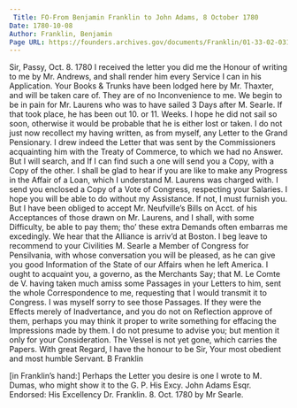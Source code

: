 ```yaml
---
 Title: FO-From Benjamin Franklin to John Adams, 8 October 1780
Date: 1780-10-08
Author: Franklin, Benjamin
Page URL: https://founders.archives.gov/documents/Franklin/01-33-02-0319
---
```


Sir,
Passy, Oct. 8. 1780
I received the letter you did me the Honour of writing to me by Mr. Andrews, and shall render him every Service I can in his Application.
Your Books & Trunks have been lodged here by Mr. Thaxter, and will be taken care of. They are of no Inconvenience to me.
We begin to be in pain for Mr. Laurens who was to have sailed 3 Days after M. Searle. If that took place, he has been out 10. or 11. Weeks. I hope he did not sail so soon, otherwise it would be probable that he is either lost or taken.
I do not just now recollect my having written, as from myself, any Letter to the Grand Pensionary. I drew indeed the Letter that was sent by the Commissioners acquainting him with the Treaty of Commerce, to which we had no Answer. But I will search, and If I can find such a one will send you a Copy, with a Copy of the other.
I shall be glad to hear if you are like to make any Progress in the Affair of a Loan, which I understand M. Laurens was charged with. I send you enclosed a Copy of a Vote of Congress, respecting your Salaries. I hope you will be able to do without my Assistance. If not, I must furnish you. But I have been obliged to accept Mr. Neufville’s Bills on Acct. of his Acceptances of those drawn on Mr. Laurens, and I shall, with some Difficulty, be able to pay them; tho’ these extra Demands often embarras me excedingly.
We hear that the Alliance is arriv’d at Boston.
I beg leave to recommend to your Civilities M. Searle a Member of Congress for Pensilvania, with whose conversation you will be pleased, as he can give you good Information of the State of our Affairs when he left America.
I ought to acquaint you, a governo, as the Merchants Say; that M. Le Comte de V. having taken much amiss some Passages in your Letters to him, sent the whole Correspondence to me, requesting that I would transmit it to Congress. I was myself sorry to see those Passages. If they were the Effects merely of Inadvertance, and you do not on Reflection approve of them, perhaps you may think it proper to write something for effacing the Impressions made by them. I do not presume to advise you; but mention it only for your Consideration.
The Vessel is not yet gone, which carries the Papers.
With great Regard, I have the honour to be Sir, Your most obedient and most humble Servant.
B Franklin
 
[in Franklin’s hand:] Perhaps the Letter you desire is one I wrote to M. Dumas, who might show it to the G. P.
His Excy. John Adams Esqr.
Endorsed: His Excellency Dr. Franklin. 8. Oct. 1780 by Mr Searle.


